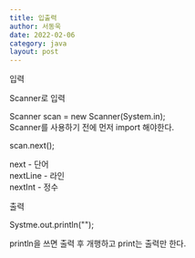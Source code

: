 ```yaml
---
title: 입출력
author: 서동욱
date: 2022-02-06
category: java
layout: post
---
```



입력  
  
Scanner로 입력  
  
Scanner scan = new Scanner(System.in);  
Scanner를 사용하기 전에 먼저 import 해야한다.  
  
scan.next();  
  
next - 단어  
nextLine - 라인  
nextInt - 정수  
  
  
출력  
  
Systme.out.println("");  
  
println을 쓰면 출력 후 개행하고 print는 출력만 한다.  